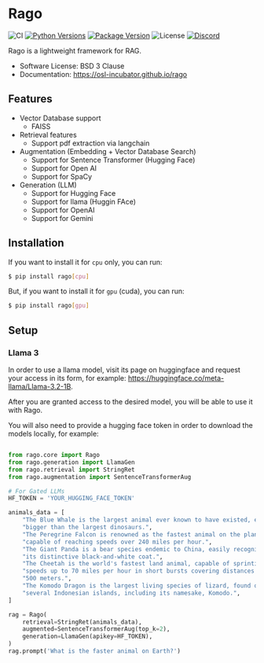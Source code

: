 # Rago

![CI](https://img.shields.io/github/actions/workflow/status/osl-incubator/rago/main.yaml?logo=github&label=CI)
[![Python Versions](https://img.shields.io/pypi/pyversions/rago)](https://pypi.org/project/rago/)
[![Package Version](https://img.shields.io/pypi/v/rago?color=blue)](https://pypi.org/project/rago/)
![License](https://img.shields.io/pypi/l/rago?color=blue)
[![Discord](https://img.shields.io/discord/796786891798085652?logo=discord&color=blue)](https://discord.gg/j95a6Nku44)

Rago is a lightweight framework for RAG.

- Software License: BSD 3 Clause
- Documentation: https://osl-incubator.github.io/rago

## Features

- Vector Database support
    - FAISS
- Retrieval features
    - Support pdf extraction via langchain
- Augmentation (Embedding + Vector Database Search)
    - Support for Sentence Transformer (Hugging Face)
    - Support for Open AI
    - Support for SpaCy
- Generation (LLM)
    - Support for Hugging Face
    - Support for llama (Huggin FAce)
    - Support for OpenAI
    - Support for Gemini

## Installation

If you want to install it for `cpu` only, you can run:

```bash
$ pip install rago[cpu]
```

But, if you want to install it for `gpu` (cuda), you can run:

```bash
$ pip install rago[gpu]
```

## Setup

### Llama 3

In order to use a llama model, visit its page on huggingface and request your
access in its form, for example: https://huggingface.co/meta-llama/Llama-3.2-1B.

After you are granted access to the desired model, you will be able to use it
with Rago.

You will also need to provide a hugging face token in order to download the
models locally, for example:

```python

from rago.core import Rago
from rago.generation import LlamaGen
from rago.retrieval import StringRet
from rago.augmentation import SentenceTransformerAug

# For Gated LLMs
HF_TOKEN = 'YOUR_HUGGING_FACE_TOKEN'

animals_data = [
    "The Blue Whale is the largest animal ever known to have existed, even "
    "bigger than the largest dinosaurs.",
    "The Peregrine Falcon is renowned as the fastest animal on the planet, "
    "capable of reaching speeds over 240 miles per hour.",
    "The Giant Panda is a bear species endemic to China, easily recognized by "
    "its distinctive black-and-white coat.",
    "The Cheetah is the world's fastest land animal, capable of sprinting at "
    "speeds up to 70 miles per hour in short bursts covering distances up to "
    "500 meters.",
    "The Komodo Dragon is the largest living species of lizard, found on "
    "several Indonesian islands, including its namesake, Komodo.",
]

rag = Rago(
    retrieval=StringRet(animals_data),
    augmented=SentenceTransformerAug(top_k=2),
    generation=LlamaGen(apikey=HF_TOKEN),
)
rag.prompt('What is the faster animal on Earth?')
```
